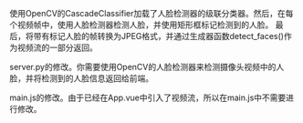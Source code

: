 

使用OpenCV的CascadeClassifier加载了人脸检测器的级联分类器。然后，在每个视频帧中，使用人脸检测器检测人脸，并使用矩形框标记检测到的人脸。
最后，将带有标记人脸的帧转换为JPEG格式，并通过生成器函数detect_faces()作为视频流的一部分返回。

server.py的修改。你需要使用OpenCV的人脸检测器来检测摄像头视频中的人脸，并将检测到的人脸信息返回给前端。

main.js的修改。由于已经在App.vue中引入了视频流，所以在main.js中不需要进行修改。
